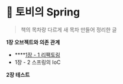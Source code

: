 # 📗 토비의 Spring

> 책의 목차랑 다르게 새 목차 만들어 정리한 글



**1장 오브젝트와 의존 관계**

* ****[1장 - 1 리팩토링](spring/1-1.md)
* 1장 - 2 스프링의 IoC

**2장 테스트**

